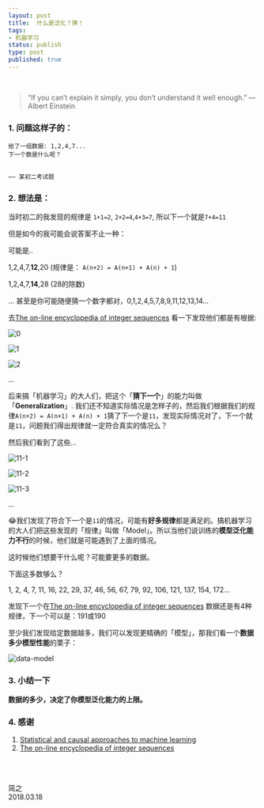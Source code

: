 ```yaml
--- 
layout: post
title:  什么是泛化？猜！
tags:
- 机器学习
status: publish
type: post
published: true
---
```


<br>

> “If you can’t explain it simply, you don’t understand it well enough.” — Albert Einstein 
	
### 1. 问题这样子的：
	
```
给了一组数据: 1,2,4,7...	
下一个数是什么呢？


—— 某初二考试题
```
	
### 2. 想法是：
	
当时初二的我发现的规律是 `1+1=2`, `2+2=4`,`4+3=7`, 所以下一个就是`7+4=11`
	
但是如今的我可能会说答案不止一种：
	
可能是..
	
1,2,4,7,**12**,20 (规律是： `A(n+2) = A(n+1) + A(n) + 1`)
	
1,2,4,7,**14**,28 (28的除数)
	
...
甚至是你可能随便猜一个数字都对，0,1,2,4,5,7,8,9,11,12,13,14...
	
去[The on-line encyclopedia of integer sequences](https://oeis.org/search?q=1%2c2%2c4%2c7) 看一下发现他们都是有根据:
	
![0](https://i.imgur.com/yGckkJf.png)
	
![1](https://i.imgur.com/XHLItnF.png)
	
![2](https://i.imgur.com/MWi5NW2.png)

...
	
后来搞「机器学习」的大人们，把这个「**猜下一个**」的能力叫做「**Generalization**」. 我们还不知道实际情况是怎样子的，然后我们根据我们的规律`A(n+2) = A(n+1) + A(n) + 1`猜了下一个是`11`，发现实际情况对了，下一个就是`11`，问题我们得出规律就一定符合真实的情况么？
	
然后我们看到了这些...
	
![11-1](https://i.imgur.com/2T8q7x0.png)
	
![11-2](https://i.imgur.com/weO8ntM.png)
	
![11-3](https://i.imgur.com/A8oyUTS.png)

...
	
😂我们发现了符合下一个是`11`的情况，可能有**好多规律**都是满足的。搞机器学习的大人们把这些发现的「规律」叫做「Model」。所以当他们说训练的**模型泛化能力不行**的时候，他们就是可能遇到了上面的情况。
	
这时候他们想要干什么呢？可能要更多的数据。
	
下面这多数够么？
	
1, 2, 4, 7, 11, 16, 22, 29, 37, 46, 56, 67, 79, 92, 106, 121, 137, 154, 172...
	
发现下一个在[The on-line encyclopedia of integer sequences](https://oeis.org/search?q=1%2C+2%2C+4%2C+7%2C+11%2C+16%2C+22%2C+29%2C+37%2C+46%2C+56%2C+67%2C+79%2C+92%2C+106%2C+121%2C+137%2C+154%2C+172&sort=&language=&go=Search) 数据还是有4种规律，下一个可以是：191或190
	
至少我们发现给定数据越多，我们可以发现更精确的「模型」，那我们看一个**数据多少模型性能**的栗子：
	
![data-model](https://i.imgur.com/SqqoShr.png)
	
### 3. 小结一下
	
**数据的多少，决定了你模型泛化能力的上限。**	

### 4. 感谢
	
1. [Statistical and causal approaches to machine learning](https://www.youtube.com/watch?time_continue=29&v=ek9jwRA2Jio)
1. [The on-line encyclopedia of integer sequences](https://oeis.org/)
	

<br>
<br>

简之           
2018.03.18          

